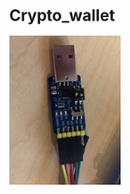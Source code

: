 # Crypto_wallet

<img src="https://github.com/jmaldon1/Crypto_wallet/blob/master/readme_images/USB_cables.jpg" alt="drawing" width="200"/>